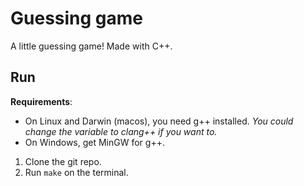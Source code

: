 # Guessing game

A little guessing game! Made with C++.

## Run

**Requirements**:

- On Linux and Darwin (macos), you need g++ installed. _You could change the variable to clang++ if you want to._
- On Windows, get MinGW for g++.

1. Clone the git repo.
1. Run `make` on the terminal.
